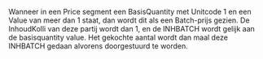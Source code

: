 Wanneer in een Price segment een BasisQuantity met Unitcode 1 en een Value van meer dan 1 staat, dan wordt dit als een Batch-prijs gezien. De InhoudKolli van deze partij wordt dan 1, en de INHBATCH wordt gelijk aan de basisquantity value. Het gekochte aantal wordt dan maal deze INHBATCH gedaan alvorens doorgestuurd te worden.